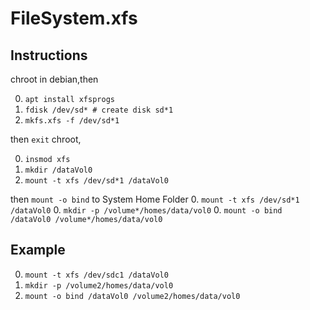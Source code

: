 # FileSystem.xfs
## Instructions
chroot in debian,then 

0. `apt install xfsprogs`
0. `fdisk /dev/sd* # create disk sd*1`
0. `mkfs.xfs -f /dev/sd*1`

then `exit` chroot,

0. `insmod xfs`
0. `mkdir /dataVol0`
0. `mount -t xfs /dev/sd*1 /dataVol0`

then `mount -o bind` to System Home Folder
0. `mount -t xfs /dev/sd*1 /dataVol0`
0. `mkdir -p /volume*/homes/data/vol0`
0. `mount -o bind /dataVol0 /volume*/homes/data/vol0`

## Example 
0. `mount -t xfs /dev/sdc1 /dataVol0`
0. `mkdir -p /volume2/homes/data/vol0`
0. `mount -o bind /dataVol0 /volume2/homes/data/vol0`
